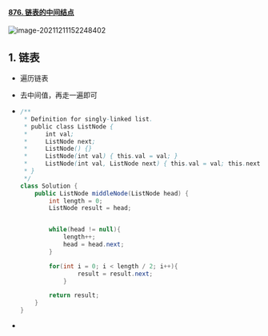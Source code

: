 #### [876. 链表的中间结点](https://leetcode-cn.com/problems/middle-of-the-linked-list/)

![image-20211211152248402](https://raw.githubusercontent.com/TWDH/Leetcode-From-Zero/pictures/img/image-20211211152248402.png)

## 1. 链表

- 遍历链表

- 去中间值，再走一遍即可

- ```java
  /**
   * Definition for singly-linked list.
   * public class ListNode {
   *     int val;
   *     ListNode next;
   *     ListNode() {}
   *     ListNode(int val) { this.val = val; }
   *     ListNode(int val, ListNode next) { this.val = val; this.next = next; }
   * }
   */
  class Solution {
      public ListNode middleNode(ListNode head) {
          int length = 0;
          ListNode result = head;
  
  
          while(head != null){
              length++;
              head = head.next;
          }
  
          for(int i = 0; i < length / 2; i++){
                  result = result.next;
              }
  
          return result;
      }
  }
  ```

- 